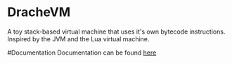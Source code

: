 # DracheVM
A toy stack-based virtual machine that uses it's own bytecode instructions. Inspired by the JVM and the Lua virtual machine.

#Documentation
Documentation can be found [here](documentation.md)